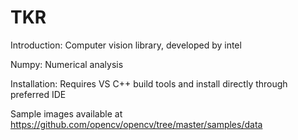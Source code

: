 # TKR
Introduction: Computer vision library, developed by intel

Numpy: Numerical analysis

Installation: Requires VS C++ build tools and install directly through preferred IDE

Sample images available at https://github.com/opencv/opencv/tree/master/samples/data

